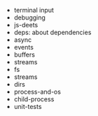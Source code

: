 - terminal input
- debugging
- js-deets
- deps: about dependencies
- async
- events
- buffers
- streams
- fs
- streams
- dirs
- process-and-os
- child-process
- unit-tests
